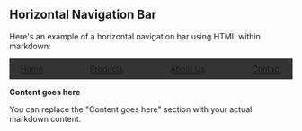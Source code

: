 <html lang="en">
<head>
  <meta charset="UTF-8">
  <meta name="viewport" content="width=device-width, initial-scale=1.0">
  <title>D</title>
  <style>
    /* Style the navigation bar */
    .navigation {
      background-color: #333;
      color: #fff;
      display: flex;
      justify-content: space-between;
      padding: 10px 20px;
    }

    .navigation a {
      color: inherit;
      text-decoration: none;
      padding: 10px 15px;
    }

    .navigation a:hover {
      background-color: #222;
    }

    /* Style the dropdown list */
    .dropdown {
      position: relative;
      display: inline-block;
    }

    .dropdown-content {
      display: none;
      position: absolute;
      background-color: #f1f1f1;
      min-width: 160px;
      box-shadow: 0px 8px 16px 0px rgba(0,0,0,0.2);
      z-index: 1;
    }

    .dropdown-content a {
      color: black;
      padding: 12px 16px;
      text-decoration: none;
      display: block;
    }

    .dropdown-content a:hover {background-color: #ddd;}

    .dropdown:hover .dropdown-content {display: block;}
  </style>
</head>
<body>

## Horizontal Navigation Bar

Here's an example of a horizontal navigation bar using HTML within markdown:

<div class="navigation">
  <a href="#">Home</a>
  <div class="dropdown">
    <a href="#">Products</a>
    <div class="dropdown-content">
      <a href="#">Category 1</a>
      <a href="#">Category 2</a>
      <div class="dropdown"> <a href="#">Subcategory 1.1</a>
        <div class="dropdown-content">
          <a href="#">Subcategory 1.1.1</a>
          <a href="#">Subcategory 1.1.2</a>
        </div>
      </div>
      <a href="#">Category 3</a>
    </div>
  </div>
  <a href="#">About Us</a>
  <a href="#">Contact</a>
</div>

**Content goes here**

You can replace the "Content goes here" section with your actual markdown content.

</body>
</html>
